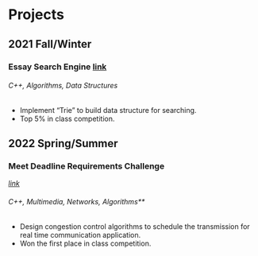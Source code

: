 # Projects

## 2021 Fall/Winter
### Essay Search Engine <font size=3>[link](https://github.com/tunyuanchang/Projects/tree/main/EssaySearchEngine)</font>
###### C++, Algorithms, Data Structures
* Implement “Trie” to build data structure for searching.
* Top 5% in class competition.

## 2022 Spring/Summer
### Meet Deadline Requirements Challenge
*[link](https://github.com/tunyuanchang/Projects/tree/main/MeetDeadlineRequirementsChallenge)*
###### C++, Multimedia, Networks, Algorithms**
* Design congestion control algorithms to schedule the transmission for real time communication application.
* Won the first place in class competition.
